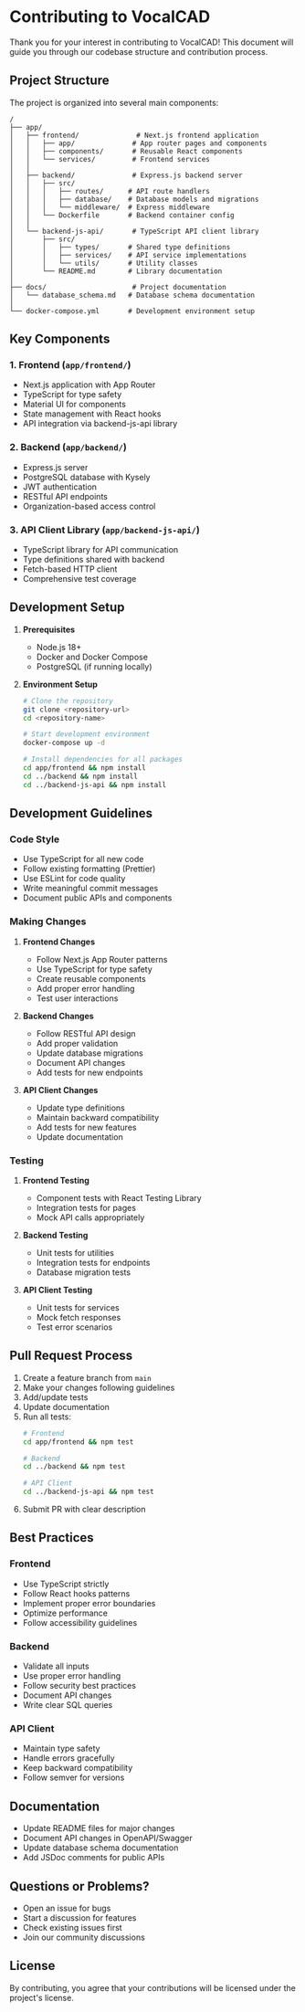 # Contributing to VocalCAD

Thank you for your interest in contributing to VocalCAD! This document will guide you through our codebase structure and contribution process.

## Project Structure

The project is organized into several main components:

```
/
├── app/
│   ├── frontend/              # Next.js frontend application
│   │   ├── app/              # App router pages and components
│   │   ├── components/       # Reusable React components
│   │   └── services/         # Frontend services
│   │
│   ├── backend/              # Express.js backend server
│   │   ├── src/
│   │   │   ├── routes/      # API route handlers
│   │   │   ├── database/    # Database models and migrations
│   │   │   └── middleware/  # Express middleware
│   │   └── Dockerfile       # Backend container config
│   │
│   └── backend-js-api/       # TypeScript API client library
│       ├── src/
│       │   ├── types/       # Shared type definitions
│       │   ├── services/    # API service implementations
│       │   └── utils/       # Utility classes
│       └── README.md        # Library documentation
│
├── docs/                     # Project documentation
│   └── database_schema.md   # Database schema documentation
│
└── docker-compose.yml       # Development environment setup
```

## Key Components

### 1. Frontend (`app/frontend/`)
- Next.js application with App Router
- TypeScript for type safety
- Material UI for components
- State management with React hooks
- API integration via backend-js-api library

### 2. Backend (`app/backend/`)
- Express.js server
- PostgreSQL database with Kysely
- JWT authentication
- RESTful API endpoints
- Organization-based access control

### 3. API Client Library (`app/backend-js-api/`)
- TypeScript library for API communication
- Type definitions shared with backend
- Fetch-based HTTP client
- Comprehensive test coverage

## Development Setup

1. **Prerequisites**
   - Node.js 18+
   - Docker and Docker Compose
   - PostgreSQL (if running locally)

2. **Environment Setup**
   ```bash
   # Clone the repository
   git clone <repository-url>
   cd <repository-name>

   # Start development environment
   docker-compose up -d

   # Install dependencies for all packages
   cd app/frontend && npm install
   cd ../backend && npm install
   cd ../backend-js-api && npm install
   ```

## Development Guidelines

### Code Style
- Use TypeScript for all new code
- Follow existing formatting (Prettier)
- Use ESLint for code quality
- Write meaningful commit messages
- Document public APIs and components

### Making Changes

1. **Frontend Changes**
   - Follow Next.js App Router patterns
   - Use TypeScript for type safety
   - Create reusable components
   - Add proper error handling
   - Test user interactions

2. **Backend Changes**
   - Follow RESTful API design
   - Add proper validation
   - Update database migrations
   - Document API changes
   - Add tests for new endpoints

3. **API Client Changes**
   - Update type definitions
   - Maintain backward compatibility
   - Add tests for new features
   - Update documentation

### Testing

1. **Frontend Testing**
   - Component tests with React Testing Library
   - Integration tests for pages
   - Mock API calls appropriately

2. **Backend Testing**
   - Unit tests for utilities
   - Integration tests for endpoints
   - Database migration tests

3. **API Client Testing**
   - Unit tests for services
   - Mock fetch responses
   - Test error scenarios

## Pull Request Process

1. Create a feature branch from `main`
2. Make your changes following guidelines
3. Add/update tests
4. Update documentation
5. Run all tests:
   ```bash
   # Frontend
   cd app/frontend && npm test

   # Backend
   cd ../backend && npm test

   # API Client
   cd ../backend-js-api && npm test
   ```
6. Submit PR with clear description

## Best Practices

### Frontend
- Use TypeScript strictly
- Follow React hooks patterns
- Implement proper error boundaries
- Optimize performance
- Follow accessibility guidelines

### Backend
- Validate all inputs
- Use proper error handling
- Follow security best practices
- Document API changes
- Write clear SQL queries

### API Client
- Maintain type safety
- Handle errors gracefully
- Keep backward compatibility
- Follow semver for versions

## Documentation

- Update README files for major changes
- Document API changes in OpenAPI/Swagger
- Update database schema documentation
- Add JSDoc comments for public APIs

## Questions or Problems?

- Open an issue for bugs
- Start a discussion for features
- Check existing issues first
- Join our community discussions

## License

By contributing, you agree that your contributions will be licensed under the project's license. 